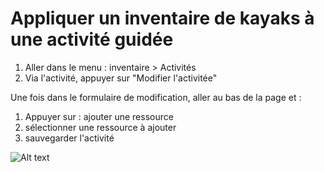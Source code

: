 # Appliquer un inventaire de kayaks à une activité guidée


1. Aller dans le menu : inventaire > Activités
2. Via l'activité, appuyer sur "Modifier l'activitée"

Une fois dans le formulaire de modification, aller au bas de la page et : 

1. Appuyer sur : ajouter une ressource
2. sélectionner une ressource à ajouter
3. sauvegarder l'activité

![Alt text](https://monosnap.com/file/xbUAbZUKtjfeEaE4Df7BWl2Ut771qb.png)